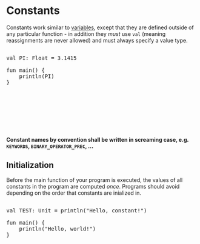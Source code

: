 
# Constants

Constants work similar to [variables](variables.md), except that they are defined outside of any particular function - in addition they *must* use `val` (meaning reassignments are never allowed) and must always specify a value type.

<pre><div class="embedded-playground" style="height: 13.5rem">
val PI: Float = 3.1415

fun main() {
    println(PI)
}
</div></pre>

**Constant names by convention shall be written in screaming case, e.g. `KEYWORDS`, `BINARY_OPERATOR_PREC`, ...**

## Initialization

Before the main function of your program is executed, the values of all constants in the program are computed *once*. Programs should avoid depending on the order that constants are inialized in.

<pre><div class="embedded-playground" style="height: 13.5rem">
val TEST: Unit = println("Hello, constant!")

fun main() {
    println("Hello, world!")
}
</div></pre>